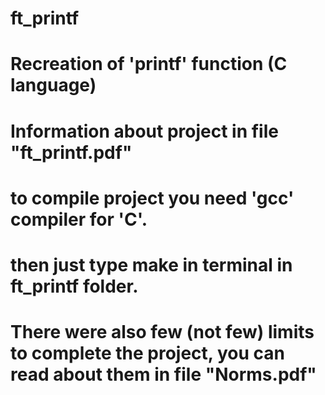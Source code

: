 # ft_printf
# Recreation of 'printf' function (C language)

# Information about project in file "ft_printf.pdf"
# to compile project you need 'gcc' compiler for 'C'.
# then just type make in terminal in ft_printf folder.

# There were also few (not few) limits to complete the project, you can read about them in file "Norms.pdf"
